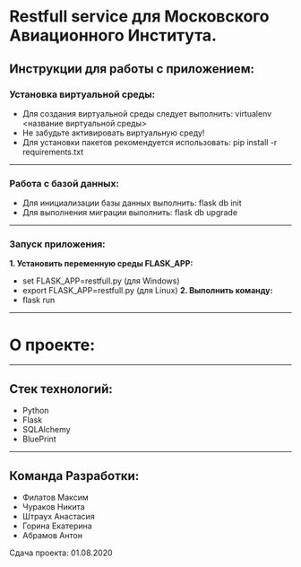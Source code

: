 # Restfull service для Московского Авиационного Института. 

## Инструкции для работы с приложением: 

### Установка виртуальной среды: 
* Для создания виртуальной среды следует выполнить: 
  virtualenv <название виртуальной среды>
* Не забудьте активировать виртуальную среду!
* Для установки пакетов рекомендуется использовать: 
  pip install -r requirements.txt
------------------------------------------------------------------------------
### Работа с базой данных: 
* Для инициализации базы данных выполнить: flask db init 
* Для выполнения миграции выполнить: flask db upgrade 
------------------------------------------------------------------------------
### Запуск приложения: 
**1. Установить переменную среды FLASK_APP:** 
* set FLASK_APP=restfull.py (для Windows)
* export FLASK_APP=restfull.py (для Linux)
**2. Выполнить команду:** 
* flask run 
------------------------------------------------------------------------------
# О проекте: 
------------------------------------------------------------------------------
## Стек технологий: 
* Python
* Flask 
* SQLAlchemy
* BluePrint
------------------------------------------------------------------------------
## Команда Разработки: 
* Филатов Максим
* Чураков Никита
* Штраух Анастасия 
* Горина Екатерина
* Абрамов Антон




Сдача проекта: 01.08.2020
